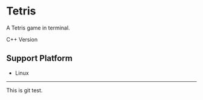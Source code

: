 # Tetris

A Tetris game in terminal.

C++ Version

## Support Platform
- Linux
---

This is git test.
